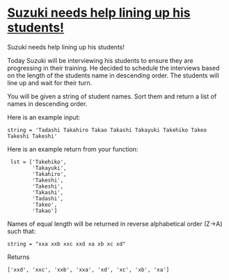 # [Suzuki needs help lining up his students!](https://www.codewars.com/kata/suzuki-needs-help-lining-up-his-students "https://www.codewars.com/kata/5701800886306a876a001031")

Suzuki needs help lining up his students!

Today Suzuki will be interviewing his students to ensure they are progressing in their training. He decided to schedule the interviews based on the length of the students name in descending order. The students will line up and wait for their turn.

You will be given a string of student names. Sort them and return a list of names in descending order.

Here is an example input:
```
string = 'Tadashi Takahiro Takao Takashi Takayuki Takehiko Takeo Takeshi Takeshi'
```
Here is an example return from your function:

```
 lst = ['Takehiko',
        'Takayuki',
        'Takahiro',
        'Takeshi',
        'Takeshi',
        'Takashi',
        'Tadashi',
        'Takeo',
        'Takao']
``` 

Names of equal length will be returned in reverse alphabetical order (Z->A) such that:

```
string = "xxa xxb xxc xxd xa xb xc xd"

```
Returns

```
['xxd', 'xxc', 'xxb', 'xxa', 'xd', 'xc', 'xb', 'xa']
```